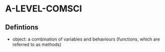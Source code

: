 # A-LEVEL-COMSCI

## Defintions
- object: a combination of variables and behaviours (functions, which are referred to as methods)
